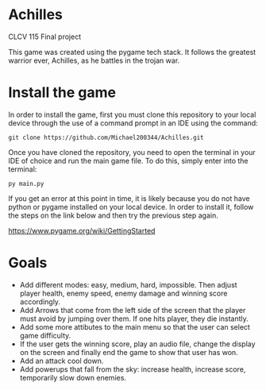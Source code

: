# Achilles
CLCV 115 Final project

This game was created using the pygame tech stack. It follows the greatest warrior ever, Achilles, as he battles in the trojan war.

# Install the game

In order to install the game, first you must clone this repository to your local device through the use of a command prompt in an IDE using the command:
```
git clone https://github.com/Michael200344/Achilles.git
```
Once you have cloned the repository, you need to open the terminal in your IDE of choice and run the main game file. To do this, simply enter into the terminal:
```
py main.py
```
If you get an error at this point in time, it is likely because you do not have python or pygame installed on your local device. In order to install it, follow the steps on the link below and then try the previous step again.

https://www.pygame.org/wiki/GettingStarted

# Goals
- Add different modes: easy, medium, hard, impossible. Then adjust player health, enemy speed, enemy damage and winning score accordingly.
- Add Arrows that come from the left side of the screen that the player must avoid by jumping over them. If one hits player, they die instantly.
- Add some more attibutes to the main menu so that the user can select game difficulty.
- If the user gets the winning score, play an audio file, change the display on the screen and finally end the game to show that user has won.
- Add an attack cool down.
- Add powerups that fall from the sky: increase health, increase score, temporarily slow down enemies.
